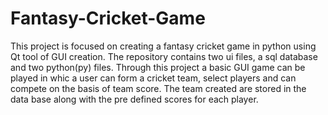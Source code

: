 # Fantasy-Cricket-Game
This project is focused on creating a fantasy cricket game in python using Qt tool of GUI creation.
The repository contains two ui files, a sql database and two python(py) files.
Through this project a basic GUI game can be played in whic a user can form a cricket team, select players and can compete on the basis of team score.
The team created are stored in the data base along with the pre defined scores for each player.
